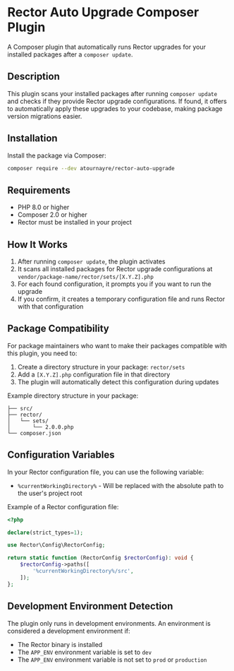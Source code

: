 # Rector Auto Upgrade Composer Plugin

A Composer plugin that automatically runs Rector upgrades for your installed packages after a `composer update`.

## Description

This plugin scans your installed packages after running `composer update` and checks if they provide Rector upgrade configurations. If found, it offers to automatically apply these upgrades to your codebase, making package version migrations easier.

## Installation

Install the package via Composer:

```bash
composer require --dev atournayre/rector-auto-upgrade
```

## Requirements

- PHP 8.0 or higher
- Composer 2.0 or higher
- Rector must be installed in your project

## How It Works

1. After running `composer update`, the plugin activates
2. It scans all installed packages for Rector upgrade configurations at `vendor/package-name/rector/sets/[X.Y.Z].php`
3. For each found configuration, it prompts you if you want to run the upgrade
4. If you confirm, it creates a temporary configuration file and runs Rector with that configuration

## Package Compatibility

For package maintainers who want to make their packages compatible with this plugin, you need to:

1. Create a directory structure in your package: `rector/sets`
2. Add a `[X.Y.Z].php` configuration file in that directory
3. The plugin will automatically detect this configuration during updates

Example directory structure in your package:
```
├── src/
├── rector/
│   └── sets/
│       └── 2.0.0.php
└── composer.json
```

## Configuration Variables

In your Rector configuration file, you can use the following variable:

- `%currentWorkingDirectory%` - Will be replaced with the absolute path to the user's project root

Example of a Rector configuration file:

```php
<?php

declare(strict_types=1);

use Rector\Config\RectorConfig;

return static function (RectorConfig $rectorConfig): void {
    $rectorConfig->paths([
        '%currentWorkingDirectory%/src',
    ]);
};
```

## Development Environment Detection

The plugin only runs in development environments. An environment is considered a development environment if:

- The Rector binary is installed
- The `APP_ENV` environment variable is set to `dev`
- The `APP_ENV` environment variable is not set to `prod` or `production`
